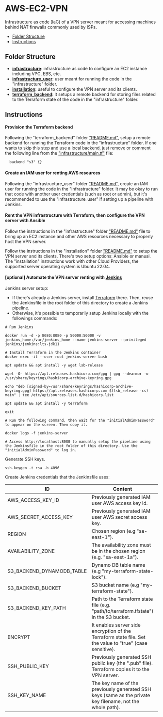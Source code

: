 # AWS-EC2-VPN
Infrastructure as code (IaC) of a VPN server meant for accessing machines behind NAT firewalls commonly used by ISPs.

- [Folder Structure](#folder-structure)
- [Instructions](#instructions)

## Folder Structure

* **[infrastructure](/infrastructure/)**: infrastructure as code to configure an EC2 instance including VPC, EBS, etc.
* **[infrastructure_user](/infrastructure_user/)**: user meant for running the code in the "infrastructure" folder.
* **[installation](/installation/)**: useful to configure the VPN server and its clients.
* **[terraform_backend](/terraform_backend/)**: It setups a remote backend for storing files related to the Terraform state of the code in the "infrastructure" folder.

## Instructions

#### Provision the Terraform backend

Following the "terraform_backend" folder ["README.md"](/terraform_backend/README.md), setup a remote backend for running the Terraform code in the "infrastructure" folder. If one wants to skip this step and use a local backend, just remove or comment the following line from the ["infrastructure/main.tf"](/infrastructure/main.tf) file:

```
  backend "s3" {}
```

#### Create an IAM user for renting AWS resources

Following the "infrastructure_user" folder ["README.md"](/infrastructure_user/README.md), create an IAM user for running the code in the "infrastructure" folder. It may be okay to run that code with another user credentials (such as root or admin), but it's recommended to use the "infrastructure_user" if setting up a pipeline with Jenkins.

#### Rent the VPN infrastructure with Terraform, then configure the VPN server with Ansible

Follow the instructions in the "infrastructure" folder ["README.md"](/infrastructure/README.md) file to bring up an EC2 instance and other AWS resources necessary to properly host the VPN server.

Follow the instructions in the "installation" folder ["README.md"](/installation/README.md) to setup the VPN server and its clients. There's two setup options: Ansible or manual. The "installation" instructions work with other Cloud Providers, the supported server operating system is Ubuntu 22.04.

#### [optional] Automate the VPN server renting with [Jenkins](https://www.jenkins.io/)

Jenkins server setup:
* If there's already a Jenkins server, install [Terraform](https://developer.hashicorp.com/terraform/tutorials/aws-get-started/install-cli) there. Then, reuse the Jenkinsfile in the root folder of this directory to create a Jenkins pipeline.
* Otherwise, it's possible to temporarily setup Jenkins locally with the followings commands:

```
# Run Jenkins

docker run -d -p 8080:8080 -p 50000:50000 -v jenkins_home:/var/jenkins_home --name jenkins-server --privileged jenkins/jenkins:lts-jdk11

# Install Terraform in the Jenkins container
docker exec -it --user root jenkins-server bash

apt update && apt install -y wget lsb-release

wget -O- https://apt.releases.hashicorp.com/gpg | gpg --dearmor -o /usr/share/keyrings/hashicorp-archive-keyring.gpg

echo "deb [signed-by=/usr/share/keyrings/hashicorp-archive-keyring.gpg] https://apt.releases.hashicorp.com $(lsb_release -cs) main" | tee /etc/apt/sources.list.d/hashicorp.list

apt update && apt install -y terraform

exit

# Run the following command, then wait for the "initialAdminPassword" to appear on the screen. Then copy it.

docker logs -f jenkins-server

# Access http://localhost:8080 to manually setup the pipeline using the Jenkinsfile in the root folder of this directory. Use the "initialAdminPassword" to log in.
```

Generate SSH keys.

```
ssh-keygen -t rsa -b 4096
```

Create Jenkins credentials that the Jenkinsfile uses:

| ID                        | Content                                                                                                                   | Kind        |
|---------------------------|---------------------------------------------------------------------------------------------------------------------------|-------------|
| AWS_ACCESS_KEY_ID         | Previously generated IAM user AWS access key id.                                                                          | Secret text |
| AWS_SECRET_ACCESS_KEY     | Previously generated IAM user AWS secret access key.                                                                      | Secret text |
| REGION                    | Chosen region (e.g "sa-east-1").                                                                                          | Secret text |
| AVAILABILITY_ZONE         | The availability zone must be in the chosen region (e.g. "sa-east-1a").                                                    | Secret text |
| S3_BACKEND_DYNAMODB_TABLE | Dynamo DB table name (e.g "my-terraform-state-lock").                                                                     | Secret text |
| S3_BACKEND_BUCKET         | S3 bucket name (e.g "my-terraform-state").                                                                                | Secret text |
| S3_BACKEND_KEY_PATH       | Path to the Terraform state file (e.g. "path/to/terraform.tfstate") in the S3 bucket.                                      | Secret text |
| ENCRYPT                   | It enables server side encryption of the Terraform state file. Set the value to "true" (case sensitive).                  | Secret text |
| SSH_PUBLIC_KEY            | Previously generated SSH public key (the ".pub" file). Terraform copies it to the VPN server.                             | Secret text |
| SSH_KEY_NAME              | The key name of the previously generated SSH keys (same as the private key filename, not the whole path).                 | Secret text |
